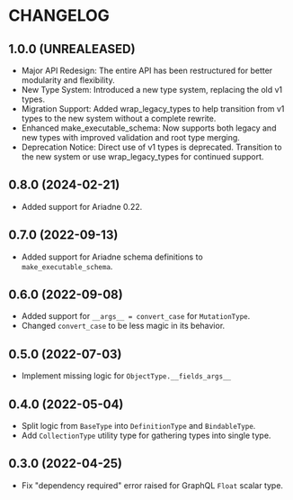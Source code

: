 # CHANGELOG


## 1.0.0 (UNREALEASED)

- Major API Redesign: The entire API has been restructured for better modularity and flexibility.
- New Type System: Introduced a new type system, replacing the old v1 types.
- Migration Support: Added wrap_legacy_types to help transition from v1 types to the new system without a complete rewrite.
- Enhanced make_executable_schema: Now supports both legacy and new types with improved validation and root type merging.
- Deprecation Notice: Direct use of v1 types is deprecated. Transition to the new system or use wrap_legacy_types for continued support.


## 0.8.0 (2024-02-21)

- Added support for Ariadne 0.22.


## 0.7.0 (2022-09-13)

- Added support for Ariadne schema definitions to `make_executable_schema`.


## 0.6.0 (2022-09-08)

- Added support for `__args__ = convert_case` for `MutationType`.
- Changed `convert_case` to be less magic in its behavior.


## 0.5.0 (2022-07-03)

- Implement missing logic for `ObjectType.__fields_args__`


## 0.4.0 (2022-05-04)

- Split logic from `BaseType` into `DefinitionType` and `BindableType`.
- Add `CollectionType` utility type for gathering types into single type.


## 0.3.0 (2022-04-25)

- Fix "dependency required" error raised for GraphQL `Float` scalar type.
